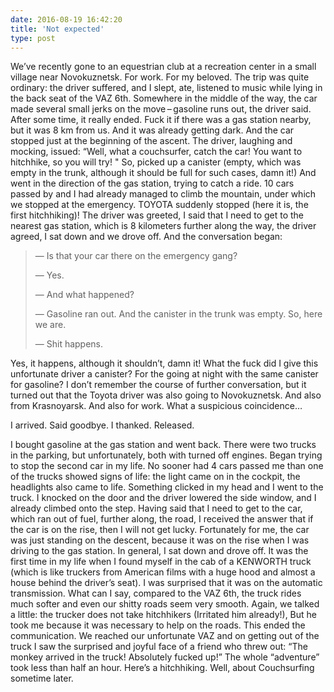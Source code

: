 ```yaml
---
date: 2016-08-19 16:42:20
title: 'Not expected'
type: post
---
```


We’ve recently gone to an equestrian club at a recreation center in a small village near
Novokuznetsk. For work. For my beloved. The trip was quite ordinary: the driver suffered, and I
slept, ate, listened to music while lying in the back seat of the VAZ 6th. Somewhere in the middle
of the way, the car made several small jerks on the move – gasoline runs out, the driver said. After
some time, it really ended. Fuck it if there was a gas station nearby, but it was 8 km from us. And
it was already getting dark. And the car stopped just at the beginning of the ascent. The driver,
laughing and mocking, issued: “Well, what a couchsurfer, catch the car! You want to hitchhike, so
you will try! &quot; So, picked up a canister (empty, which was empty in the trunk, although it
should be full for such cases, damn it!) And went in the direction of the gas station, trying to
catch a ride. 10 cars passed by and I had already managed to climb the mountain, under which we
stopped at the emergency. TOYOTA suddenly stopped (here it is, the first hitchhiking)! The driver
was greeted, I said that I need to get to the nearest gas station, which is 8 kilometers further
along the way, the driver agreed, I sat down and we drove off. And the conversation began:

> ― Is that your car there on the emergency gang?
>
> ― Yes.
>
> ― And what happened?
>
> ― Gasoline ran out. And the canister in the trunk was empty. So, here we are.
>
> ― Shit happens.

Yes, it happens, although it shouldn’t, damn it! What the fuck did I give this unfortunate driver a
canister? For the going at night with the same canister for gasoline? I don’t remember the course of
further conversation, but it turned out that the Toyota driver was also going to Novokuznetsk. And
also from Krasnoyarsk. And also for work. What a suspicious coincidence…

I arrived. Said goodbye. I thanked. Released.

I bought gasoline at the gas station and went back. There were two trucks in the parking, but
unfortunately, both with turned off engines. Began trying to stop the second car in my life. No
sooner had 4 cars passed me than one of the trucks showed signs of life: the light came on in the
cockpit, the headlights also came to life. Something clicked in my head and I went to the truck. I
knocked on the door and the driver lowered the side window, and I already climbed onto the step.
Having said that I need to get to the car, which ran out of fuel, further along, the road, I
received the answer that if the car is on the rise, then I will not get lucky. Fortunately for me,
the car was just standing on the descent, because it was on the rise when I was driving to the gas
station. In general, I sat down and drove off. It was the first time in my life when I found myself
in the cab of a KENWORTH truck (which is like truckers from American films with a huge hood and
almost a house behind the driver’s seat). I was surprised that it was on the automatic transmission.
What can I say, compared to the VAZ 6th, the truck rides much softer and even our shitty roads seem
very smooth. Again, we talked a little: the trucker does not take hitchhikers (Irritated him
already!), But he took me because it was necessary to help on the roads. This ended the
communication. We reached our unfortunate VAZ and on getting out of the truck I saw the surprised
and joyful face of a friend who threw out: “The monkey arrived in the truck! Absolutely fucked up!”
The whole “adventure” took less than half an hour. Here’s a hitchhiking. Well, about Couchsurfing
sometime later.
